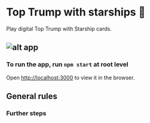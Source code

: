 # Top Trump with starships :space_invader:
Play digital Top Trump with Starship cards.  

![alt app](./)
--- 

### To run the app, run `npm start` at root level

Open [http://localhost:3000](http://localhost:3000) to view it in the browser.

## General rules



### Further steps 
